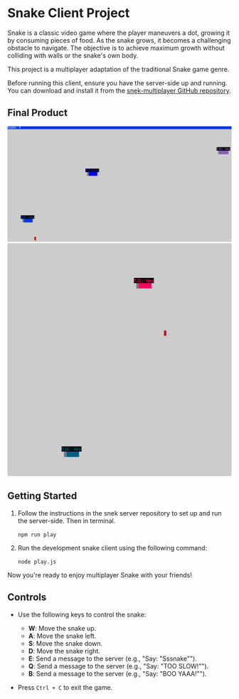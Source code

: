# Snake Client Project

Snake is a classic video game where the player maneuvers a dot, growing it by consuming pieces of food. As the snake grows, it becomes a challenging obstacle to navigate. The objective is to achieve maximum growth without colliding with walls or the snake's own body.

This project is a multiplayer adaptation of the traditional Snake game genre.

Before running this client, ensure you have the server-side up and running. You can download and install it from the [snek-multiplayer GitHub repository](https://github.com/lighthouse-labs/snek-multiplayer).

## Final Product

![Screenshot 2](images/screenshot2.png)
![Screenshot 1](images/screenshot1.png)

## Getting Started

1. Follow the instructions in the snek server repository to set up and run the server-side. Then in terminal.

   ```
   npm run play
   ```

2. Run the development snake client using the following command:
   
   ```
   node play.js
   ```

Now you're ready to enjoy multiplayer Snake with your friends!

## Controls

- Use the following keys to control the snake:

  - **W**: Move the snake up.
  - **A**: Move the snake left.
  - **S**: Move the snake down.
  - **D**: Move the snake right.
  - **E**: Send a message to the server (e.g., "Say: "Sssnake"").
  - **Q**: Send a message to the server (e.g., "Say: "TOO SLOW!"").
  - **B**: Send a message to the server (e.g., "Say: "BOO YAAA!"").

- Press `Ctrl + C` to exit the game.
